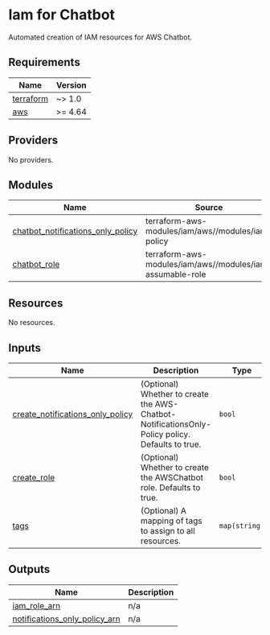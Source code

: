 # Iam for Chatbot

Automated creation of IAM resources for AWS Chatbot.

<!-- BEGINNING OF PRE-COMMIT-TERRAFORM DOCS HOOK -->
## Requirements

| Name | Version |
|------|---------|
| <a name="requirement_terraform"></a> [terraform](#requirement\_terraform) | ~> 1.0 |
| <a name="requirement_aws"></a> [aws](#requirement\_aws) | >= 4.64 |

## Providers

No providers.

## Modules

| Name | Source | Version |
|------|--------|---------|
| <a name="module_chatbot_notifications_only_policy"></a> [chatbot\_notifications\_only\_policy](#module\_chatbot\_notifications\_only\_policy) | terraform-aws-modules/iam/aws//modules/iam-policy | 5.28.0 |
| <a name="module_chatbot_role"></a> [chatbot\_role](#module\_chatbot\_role) | terraform-aws-modules/iam/aws//modules/iam-assumable-role | 5.28.0 |

## Resources

No resources.

## Inputs

| Name | Description | Type | Default | Required |
|------|-------------|------|---------|:--------:|
| <a name="input_create_notifications_only_policy"></a> [create\_notifications\_only\_policy](#input\_create\_notifications\_only\_policy) | (Optional) Whether to create the AWS-Chatbot-NotificationsOnly-Policy policy. Defaults to true. | `bool` | `true` | no |
| <a name="input_create_role"></a> [create\_role](#input\_create\_role) | (Optional) Whether to create the AWSChatbot role. Defaults to true. | `bool` | `true` | no |
| <a name="input_tags"></a> [tags](#input\_tags) | (Optional) A mapping of tags to assign to all resources. | `map(string)` | `{}` | no |

## Outputs

| Name | Description |
|------|-------------|
| <a name="output_iam_role_arn"></a> [iam\_role\_arn](#output\_iam\_role\_arn) | n/a |
| <a name="output_notifications_only_policy_arn"></a> [notifications\_only\_policy\_arn](#output\_notifications\_only\_policy\_arn) | n/a |
<!-- END OF PRE-COMMIT-TERRAFORM DOCS HOOK -->